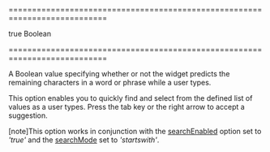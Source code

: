 ===========================================================================
<!--hidden--><!--/hidden-->
<!--default-->true<!--/default-->
<!--type-->Boolean<!--/type-->
===========================================================================

<!--shortDescription-->
A Boolean value specifying whether or not the widget predicts the remaining characters in a word or phrase while a user types.
<!--/shortDescription-->

<!--fullDescription-->
This option enables you to quickly find and select from the defined list of values as a user types. Press the tab key or the right arrow to accept a suggestion.

[note]This option works in conjunction with the [searchEnabled](/Documentation/ApiReference/UI_Widgets/dxSelectBox/Configuration/#searchEnabled) option set to *'true'* and the [searchMode](/Documentation/ApiReference/UI_Widgets/dxSelectBox/Configuration/#searchMode) set to *'startswith'*.


<!--/fullDescription-->